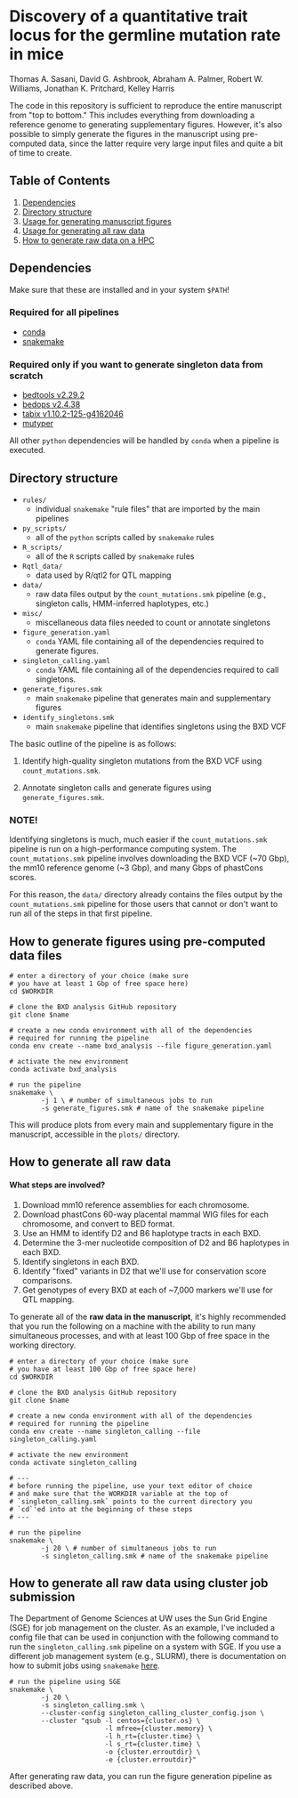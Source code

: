 # Discovery of a quantitative trait locus for the germline mutation rate in mice

Thomas A. Sasani, David G. Ashbrook, Abraham A. Palmer, Robert W. Williams, Jonathan K. Pritchard, Kelley Harris

The code in this repository is sufficient to reproduce the entire manuscript from "top to bottom." This includes everything from downloading a reference genome to generating supplementary figures. However, it's also possible to
simply generate the figures in the manuscript using pre-computed data, since the latter require very large input files and quite a bit of time to create.

## Table of Contents

1. [Dependencies](#dependencies)
2. [Directory structure](#directory-structure)
3. [Usage for generating manuscript figures](#usage-figures)
4. [Usage for generating all raw data](#usage-data)
5. [How to generate raw data on a HPC](#usage-hpc)

## Dependencies
Make sure that these are installed and in your system `$PATH`!

### Required for all pipelines
* [conda](https://docs.conda.io/en/latest/)
* [snakemake](https://snakemake.readthedocs.io/en/stable/)

### Required only if you want to generate singleton data from scratch
* [bedtools v2.29.2](https://bedtools.readthedocs.io/en/latest/)
* [bedops v2.4.38](https://bedops.readthedocs.io/en/latest/)
* [tabix v1.10.2-125-g4162046](http://www.htslib.org/doc/tabix.html)
* [mutyper](https://harrispopgen.github.io/mutyper/install.html)

All other `python` dependencies will be handled by `conda` when a pipeline is executed. 

## Directory structure

* `rules/`
    * individual `snakemake` "rule files" that are imported by the main pipelines
* `py_scripts/`
    * all of the `python` scripts called by `snakemake` rules
* `R_scripts/`
    * all of the `R` scripts called by `snakemake` rules
* `Rqtl_data/`
    * data used by R/qtl2 for QTL mapping
* `data/`
    * raw data files output by the `count_mutations.smk` pipeline (e.g., singleton calls, HMM-inferred haplotypes, etc.)
* `misc/`
    * miscellaneous data files needed to count or annotate singletons
* `figure_generation.yaml`
    * `conda` YAML file containing all of the dependencies required to generate figures.
* `singleton_calling.yaml`
    * `conda` YAML file containing all of the dependencies required to call singletons.
* `generate_figures.smk`
    * main `snakemake` pipeline that generates main and supplementary figures
* `identify_singletons.smk`
    * main `snakemake` pipeline that identifies singletons using the BXD VCF

The basic outline of the pipeline is as follows:

1) Identify high-quality singleton mutations from the BXD VCF using `count_mutations.smk`.

2) Annotate singleton calls and generate figures using `generate_figures.smk`.

### NOTE!

Identifying singletons is much, much easier if the `count_mutations.smk` pipeline is run on a high-performance computing system. The `count_mutations.smk` pipeline involves downloading the BXD VCF (~70 Gbp), the mm10 reference genome (~3 Gbp), and many Gbps of phastCons scores.

For this reason, the `data/` directory already contains the files output by the `count_mutations.smk` pipeline for those users that cannot or don't want to run all of the steps in that first pipeline.

## How to generate figures using pre-computed data files

```
# enter a directory of your choice (make sure
# you have at least 1 Gbp of free space here)
cd $WORKDIR

# clone the BXD analysis GitHub repository
git clone $name

# create a new conda environment with all of the dependencies
# required for running the pipeline
conda env create --name bxd_analysis --file figure_generation.yaml

# activate the new environment
conda activate bxd_analysis

# run the pipeline
snakemake \
        -j 1 \ # number of simultaneous jobs to run
        -s generate_figures.smk # name of the snakemake pipeline
```

This will produce plots from every main and supplementary figure in the manuscript, accessible in the `plots/` directory.

## How to generate all raw data

#### What steps are involved?

1) Download mm10 reference assemblies for each chromosome.
2) Download phastCons 60-way placental mammal WIG files for each chromosome, and convert to BED format.
3) Use an HMM to identify D2 and B6 haplotype tracts in each BXD.
4) Determine the 3-mer nucleotide composition of D2 and B6 haplotypes in each BXD.
5) Identify singletons in each BXD.
6) Identify "fixed" variants in D2 that we'll use for conservation score comparisons.
7) Get genotypes of every BXD at each of ~7,000 markers we'll use for QTL mapping.

To generate all of the **raw data in the manuscript**, it's highly recommended that you run the following on a machine with the ability to run many simultaneous processes, and with at least 100 Gbp of free space in the working directory.

```
# enter a directory of your choice (make sure
# you have at least 100 Gbp of free space here)
cd $WORKDIR

# clone the BXD analysis GitHub repository
git clone $name

# create a new conda environment with all of the dependencies
# required for running the pipeline
conda env create --name singleton_calling --file singleton_calling.yaml

# activate the new environment
conda activate singleton_calling

# ---
# before running the pipeline, use your text editor of choice
# and make sure that the WORKDIR variable at the top of 
# `singleton_calling.smk` points to the current directory you
# `cd`'ed into at the beginning of these steps
# ---

# run the pipeline
snakemake \
        -j 20 \ # number of simultaneous jobs to run
        -s singleton_calling.smk # name of the snakemake pipeline
```

## How to generate all raw data using cluster job submission

The Department of Genome Sciences at UW uses the Sun Grid Engine (SGE) for job management on the cluster. As an example, I've included a config file that can be used in conjunction with the following command to run the `singleton_calling.smk` pipeline on a system with SGE. If you use a different job management system (e.g., SLURM), there is documentation on how to submit jobs using `snakemake` [here](https://snakemake.readthedocs.io/en/stable/executing/cluster.html).

```
# run the pipeline using SGE
snakemake \
        -j 20 \
        -s singleton_calling.smk \
        --cluster-config singleton_calling_cluster_config.json \
        --cluster "qsub -l centos={cluster.os} \
                        -l mfree={cluster.memory} \
                        -l h_rt={cluster.time} \
                        -l s_rt={cluster.time} \
                        -o {cluster.erroutdir} \
                        -e {cluster.erroutdir}"
```

After generating raw data, you can run the figure generation pipeline as described above. 